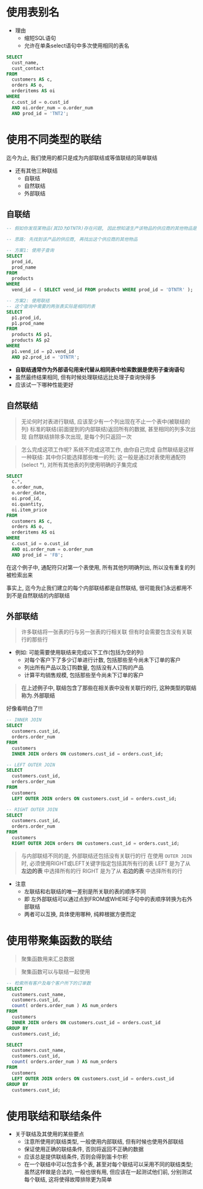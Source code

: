# 使用表别名

+ 理由
    + 缩短SQL语句
    + 允许在单条select语句中多次使用相同的表名

```sql
SELECT
  cust_name,
  cust_contact
FROM
  customers AS c,
  orders AS o,
  orderitems AS oi
WHERE
  c.cust_id = o.cust_id
  AND oi.order_num = o.order_num
  AND prod_id = 'TNT2';
```

# 使用不同类型的联结

迄今为止, 我们使用的都只是成为内部联结或等值联结的简单联结

+ 还有其他三种联结
    + 自联结
    + 自然联结
    + 外部联结

## 自联结

```sql
-- 假如你发现某物品(其ID为DTNTR)存在问题, 因此想知道生产该物品的供应商的其他物品是否也存在这些问题

-- 思路: 先找到该产品的供应商, 再找出这个供应商的其他物品

-- 方案1: 使用子查询
SELECT
  prod_id,
  prod_name
FROM
  products
WHERE
  vend_id = ( SELECT vend_id FROM products WHERE prod_id = 'DTNTR' );

-- 方案2: 使用联结
-- 这个查询中需要的两张表实际是相同的表
SELECT
  p1.prod_id,
  p1.prod_name
FROM
  products AS p1,
  products AS p2
WHERE
  p1.vend_id = p2.vend_id
  AND p2.prod_id = 'DTNTR';

```

+ **自联结通常作为外部语句用来代替从相同表中检索数据是使用子查询语句**
+ 虽然最终结果相同, 但有时候处理联结远比处理子查询快得多
+ 应该试一下哪种性能更好

## 自然联结

> 无论何时对表进行联结, 应该至少有一个列出现在不止一个表中(被联结的列)
> 标准的联结(前面提到的内部联结)返回所有的数据, 甚至相同的列多次出现
> 自然联结排除多次出现, 是每个列只返回一次

> 怎么完成这项工作呢?
> 系统不完成这项工作, 由你自己完成
> 自然联结是这样一种联结: 其中你只能选择那些唯一的列;
> 这一般是通过对表使用通配符(select \*), 对所有其他表的列使用明确的子集完成

```sql
SELECT
  c.*,
  o.order_num,
  o.order_date,
  oi.prod_id,
  oi.quantity,
  oi.item_price
FROM
  customers AS c,
  orders AS o,
  orderitems AS oi
WHERE
  c.cust_id = o.cust_id
  AND oi.order_num = o.order_num
  AND prod_id = 'FB';
```

在这个例子中, 通配符只对第一个表使用, 所有其他列明确列出, 所以没有重复的列被检索出来

事实上, 迄今为止我们建立的每个内部联结都是自然联结, 很可能我们永远都用不到不是自然联结的内部联结

## **外部联结**

> 许多联结将一张表的行与另一张表的行相关联
> 但有时会需要包含没有关联行的那些行

+ 例如: 可能需要使用联结来完成以下工作(包括为空的列)
    + 对每个客户下了多少订单进行计数, 包括那些至今尚未下订单的客户
    + 列出所有产品以及订购数量, 包括没有人订购的产品
    + 计算平均销售规模, 包括那些至今尚未下订单的客户

> **在上述例子中, 联结包含了那些在相关表中没有关联行的行, 这种类型的联结称为.外部联结**

好像看明白了!!!

```sql
-- INNER JOIN
SELECT
  customers.cust_id,
  orders.order_num
FROM
  customers
  INNER JOIN orders ON customers.cust_id = orders.cust_id;

-- LEFT OUTER JOIN
SELECT
  customers.cust_id,
  orders.order_num
FROM
  customers
  LEFT OUTER JOIN orders ON customers.cust_id = orders.cust_id;

-- RIGHT OUTER JOIN
SELECT
  customers.cust_id,
  orders.order_num
FROM
  customers
  RIGHT OUTER JOIN orders ON customers.cust_id = orders.cust_id;

```

> 与内部联结不同的是, 外部联结还包括没有关联行的行
> 在使用 `OUTER JOIN` 时, 必须使用RIGHT或LEFT关键字指定包括其所有行的表
> LEFT  是为了从 **左边的表** 中选择所有的行
> RIGHT 是为了从 **右边的表** 中选择所有的行

+ 注意
    + 左联结和右联结的唯一差别是所关联的表的顺序不同
    + 即 左外部联结可以通过点到FROM或WHERE子句中的表顺序转换为右外部联结
    + 两者可以互换, 具体使用哪种, 纯粹根据方便而定

# 使用带聚集函数的联结

> 聚集函数用来汇总数据

> 聚集函数可以与联结一起使用

```sql
-- 检索所有客户及每个客户所下的订单数
SELECT
  customers.cust_name,
  customers.cust_id,
  count( orders.order_num ) AS num_orders
FROM
  customers
  INNER JOIN orders ON customers.cust_id = orders.cust_id
GROUP BY
  customers.cust_id;

SELECT
  customers.cust_name,
  customers.cust_id,
  count( orders.order_num ) AS num_orders
FROM
  customers
  LEFT OUTER JOIN orders ON customers.cust_id = orders.cust_id
GROUP BY
  customers.cust_id;
```

# 使用联结和联结条件

+ 关于联结及其使用的某些要点
    + 注意所使用的联结类型, 一般使用内部联结, 但有时候也使用外部联结
    + 保证使用正确的联结条件, 否则将返回不正确的数据
    + 应该总是提供联结条件, 否则会得到笛卡尔积
    + 在一个联结中可以包含多个表, 甚至对每个联结可以采用不同的联结类型; 虽然这样做是合法的, 一般也很有用, 但应该在一起测试他们前, 分别测试每个联结, 这将使得故障排除更为简单


















